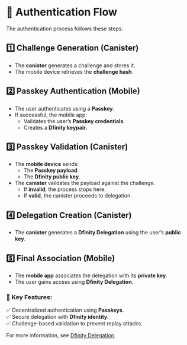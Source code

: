 # 🔐 Authentication Flow

The authentication process follows these steps:

## 1️⃣ Challenge Generation (Canister)
- The **canister** generates a challenge and stores it.
- The mobile device retrieves the **challenge hash**.

## 2️⃣ Passkey Authentication (Mobile)
- The user authenticates using a **Passkey**.
- If successful, the mobile app:
  - Validates the user’s **Passkey credentials**.
  - Creates a **Dfinity keypair**.

## 3️⃣ Passkey Validation (Canister)
- The **mobile device** sends:
  - The **Passkey payload**.
  - The **Dfinity public key**.
- The **canister** validates the payload against the challenge.
  - If **invalid**, the process stops here.
  - If **valid**, the canister proceeds to delegation.

## 4️⃣ Delegation Creation (Canister)
- The **canister** generates a **Dfinity Delegation** using the user’s **public key**.

## 5️⃣ Final Association (Mobile)
- The **mobile app** associates the delegation with its **private key**.
- The user gains access using **Dfinity Delegation**.

### 📌 Key Features:
✅ Decentralized authentication using **Passkeys**.  
✅ Secure delegation with **Dfinity identity**.  
✅ Challenge-based validation to prevent replay attacks.  

For more information, see [Dfinity Delegation](delegation.md).